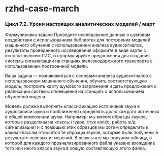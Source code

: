 # rzhd-case-march
### Цикл 7.2. Уроки настоящих аналитических моделей / март

Формулировка задачи
Проведите исследование данных о шумовом воздействии с использованием библиотек для построения моделей машинного обучения с использованием анализа аудиосигналов, результаты проведенного исследования оформите в виде карты с использованием ГИС, и сформулируйте предложения для создания системы сигнализации на станциях железнодорожного транспорта с использованием построенной модели.

Ваша задача — познакомиться с основами анализа аудиосигналов с использованием машинного обучения, обучить соответствующую модель, построить карту шумового загрязнения и дать предложения о реализации системы оповещения на станциях с использованием обученной модели.

Модель должна выполнять классификацию источников звука в аудиозаписи шума и приближенно определять долю каждого источника в общей композиции шума. Например: мы имеем образцы звуков, которые разделены на классы (гудок, стук колёс, работа ж/д сигнализации) и с помощью этих образцов мы хотим определить к каким классам относятся те образцы звуков, которые были получены в результате полевых измерений. В результате мы получим таблицу, в которой для каждого проанализированного файла указано вхождение того или иного класса звука в общую составляющую этого файла.
